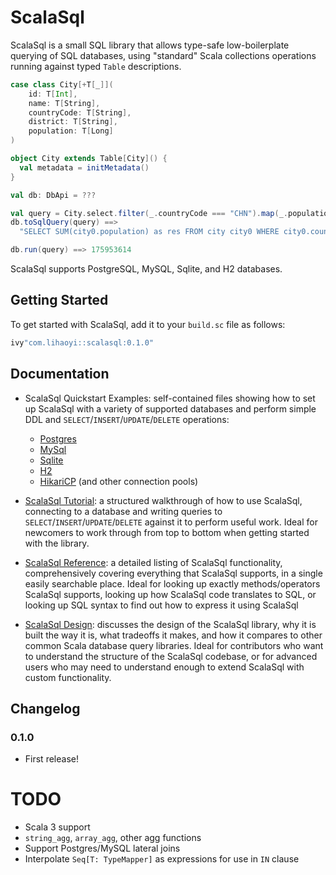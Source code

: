 # ScalaSql

ScalaSql is a small SQL library that allows type-safe low-boilerplate querying of
SQL databases, using "standard" Scala collections operations running against
typed `Table` descriptions.

```scala
case class City[+T[_]](
    id: T[Int],
    name: T[String],
    countryCode: T[String],
    district: T[String],
    population: T[Long]
)

object City extends Table[City]() {
  val metadata = initMetadata()
}

val db: DbApi = ???

val query = City.select.filter(_.countryCode === "CHN").map(_.population).sum
db.toSqlQuery(query) ==>
  "SELECT SUM(city0.population) as res FROM city city0 WHERE city0.countrycode = ?"

db.run(query) ==> 175953614
```

ScalaSql supports PostgreSQL, MySQL, Sqlite, and H2 databases.

## Getting Started

To get started with ScalaSql, add it to your `build.sc` file as follows:

```scala
ivy"com.lihaoyi::scalasql:0.1.0"
```

## Documentation

* ScalaSql Quickstart Examples: self-contained files showing how to set up ScalaSql with
  a variety of supported databases and perform simple DDL and 
  `SELECT`/`INSERT`/`UPDATE`/`DELETE` operations:
    * [Postgres](scalasql/test/src/example/PostgresExample.scala)
    * [MySql](scalasql/test/src/example/MySqlExample.scala)
    * [Sqlite](scalasql/test/src/example/SqliteExample.scala)
    * [H2](scalasql/test/src/example/H2Example.scala)
    * [HikariCP](scalasql/test/src/example/HikariCpExample.scala) (and other connection pools)

* [ScalaSql Tutorial](tutorial.md): a structured walkthrough of how to use ScalaSql,
  connecting to a database and writing queries to `SELECT`/`INSERT`/`UPDATE`/`DELETE`
  against it to perform useful work. Ideal for newcomers to work through from top
  to bottom when getting started with the library.

* [ScalaSql Reference](reference.md): a detailed listing of ScalaSql functionality,
  comprehensively covering everything that ScalaSql supports, in a single easily searchable
  place. Ideal for looking up exactly methods/operators ScalaSql supports, looking up
  how ScalaSql code translates to SQL, or looking up SQL syntax to find out how to
  express it using ScalaSql

* [ScalaSql Design](design.md): discusses the design of the ScalaSql library, why it
  is built the way it is, what tradeoffs it makes, and how it compares to other 
  common Scala database query libraries. Ideal for contributors who want to understand
  the structure of the ScalaSql codebase, or for advanced users who may need to
  understand enough to extend ScalaSql with custom functionality.

## Changelog

### 0.1.0

* First release!

# TODO

* Scala 3 support
* `string_agg`, `array_agg`, other agg functions
* Support Postgres/MySQL lateral joins
* Interpolate `Seq[T: TypeMapper]` as expressions for use in `IN` clause